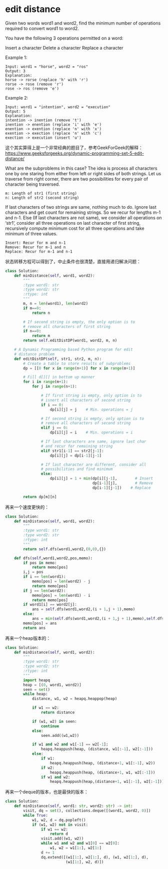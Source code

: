 # edit distance

Given two words word1 and word2, find the minimum number of operations required to convert word1 to word2.

You have the following 3 operations permitted on a word:

Insert a character
Delete a character
Replace a character

Example 1:

```comment
Input: word1 = "horse", word2 = "ros"
Output: 3
Explanation:
horse -> rorse (replace 'h' with 'r')
rorse -> rose (remove 'r')
rose -> ros (remove 'e')
```

Example 2:

```comment
Input: word1 = "intention", word2 = "execution"
Output: 5
Explanation:
intention -> inention (remove 't')
inention -> enention (replace 'i' with 'e')
enention -> exention (replace 'n' with 'x')
exention -> exection (replace 'n' with 'c')
exection -> execution (insert 'u')
```

这个其实算得上是一个非常经典的题目了，参考GeekForGeek的解释：https://www.geeksforgeeks.org/dynamic-programming-set-5-edit-distance/

What are the subproblems in this case?
The idea is process all characters one by one staring from either from left or right sides of both strings.
Let us traverse from right corner, there are two possibilities for every pair of character being traversed.
```
m: Length of str1 (first string)
n: Length of str2 (second string)
```
If last characters of two strings are same, nothing much to do. Ignore last characters and get count for remaining strings. So we recur for lengths m-1 and n-1.
Else (If last characters are not same), we consider all operations on ‘str1’, consider all three operations on last character of first string, recursively compute minimum cost for all three operations and take minimum of three values.
```
Insert: Recur for m and n-1
Remove: Recur for m-1 and n
Replace: Recur for m-1 and n-1
```

状态转移方程可以得到了，中止条件也很清楚，直接用递归解决问题：

```python
class Solution:
    def minDistance(self, word1, word2):
        """
        :type word1: str
        :type word2: str
        :rtype: int
        """
        m, n = len(word1), len(word2)
        if m==0:
            return n

        # If second string is empty, the only option is to
        # remove all characters of first string
        if n==0:
            return m
        return self.editDistDP(word1, word2, m, n)

    # A Dynamic Programming based Python program for edit
    # distance problem
    def editDistDP(self, str1, str2, m, n):
        # Create a table to store results of subproblems
        dp = [[0 for x in range(n+1)] for x in range(m+1)]

        # Fill d[][] in bottom up manner
        for i in range(m+1):
            for j in range(n+1):

                # If first string is empty, only option is to
                # isnert all characters of second string
                if i == 0:
                    dp[i][j] = j    # Min. operations = j

                # If second string is empty, only option is to
                # remove all characters of second string
                elif j == 0:
                    dp[i][j] = i    # Min. operations = i

                # If last characters are same, ignore last char
                # and recur for remaining string
                elif str1[i-1] == str2[j-1]:
                    dp[i][j] = dp[i-1][j-1]

                # If last character are different, consider all
                # possibilities and find minimum
                else:
                    dp[i][j] = 1 + min(dp[i][j-1],        # Insert
                                       dp[i-1][j],        # Remove
                                       dp[i-1][j-1])    # Replace

        return dp[m][n]
```

再来一个速度更快的：

```python
class Solution:
    def minDistance(self, word1, word2):
        """
        :type word1: str
        :type word2: str
        :rtype: int
        """
        return self.dfs(word1,word2,(0,0),{})

    def dfs(self,word1,word2,pos,memo):
        if pos in memo:
            return memo[pos]
        i,j = pos
        if i == len(word1):
            memo[pos] = len(word2) - j
            return memo[pos]
        if j == len(word2):
            memo[pos] = len(word1) - i
            return memo[pos]
        if word1[i] == word2[j]:
            ans = self.dfs(word1,word2,(i + 1,j + 1),memo)
        else:
            ans = min(self.dfs(word1,word2,(i + 1,j + 1),memo),self.dfs(word1,word2,(i + 1,j),memo),self.dfs(word1,word2,(i,j + 1),memo)) + 1
        memo[pos] = ans
        return ans
```

再来一个heap版本的：

```python
class Solution:
    def minDistance(self, word1, word2):
        """
        :type word1: str
        :type word2: str
        :rtype: int
        """
        import heapq
        heap = [(0, word1, word2)]
        seen = set()
        while heap:
            distance, w1, w2 = heapq.heappop(heap)

            if w1 == w2:
                return distance

            if (w1, w2) in seen:
                continue
            else:
                seen.add((w1,w2))

            if w1 and w2 and w1[-1] == w2[-1]:
                heapq.heappush(heap, (distance, w1[:-1], w2[:-1]))
            else:
                if w1:
                    heapq.heappush(heap, (distance+1, w1[:-1], w2))
                if w2:
                    heapq.heappush(heap, (distance+1, w1, w2[:-1]))
                if w1 and w2:
                    heapq.heappush(heap,(distance+1, w1[:-1], w2[:-1]))

```

再来一个deque的版本，也是最快的版本：

```python
class Solution:
    def minDistance(self, word1: str, word2: str) -> int:
        visit, dq = set(), collections.deque([(word1, word2, 0)])
        while True:
            w1, w2, d = dq.popleft()
            if (w1, w2) not in visit:
                if w1 == w2:
                    return d
                visit.add((w1, w2))
                while w1 and w2 and w1[0] == w2[0]:
                    w1, w2 = w1[1:], w2[1:]
                d += 1
                dq.extend([(w1[1:], w2[1:], d), (w1, w2[1:], d),
                           (w1[1:], w2, d)])
```
